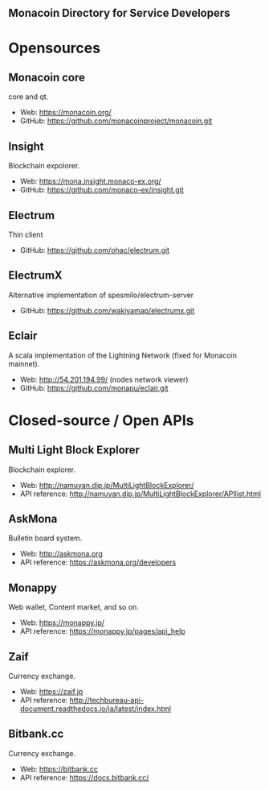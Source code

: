 ## Monacoin Directory for Service Developers

# Opensources

## Monacoin core

core and qt.

* Web: https://monacoin.org/
* GitHub: https://github.com/monacoinproject/monacoin.git

## Insight

Blockchain expolorer.

* Web: https://mona.insight.monaco-ex.org/
* GitHub: https://github.com/monaco-ex/insight.git

## Electrum

Thin client

* GitHub: https://github.com/ohac/electrum.git

## ElectrumX

Alternative implementation of spesmilo/electrum-server

* GitHub: https://github.com/wakiyamap/electrumx.git

## Eclair

A scala implementation of the Lightning Network (fixed for Monacoin mainnet).

* Web: http://54.201.194.99/ (nodes network viewer)
* GitHub: https://github.com/monapu/eclair.git

# Closed-source / Open APIs

## Multi Light Block Explorer

Blockchain explorer.

* Web: http://namuyan.dip.jp/MultiLightBlockExplorer/
* API reference: http://namuyan.dip.jp/MultiLightBlockExplorer/APIlist.html

## AskMona

Bulletin board system.

* Web: http://askmona.org
* API reference: https://askmona.org/developers

## Monappy

Web wallet, Content market, and so on.

* Web: https://monappy.jp/
* API reference: https://monappy.jp/pages/api_help

## Zaif

Currency exchange.

* Web: https://zaif.jp
* API reference: http://techbureau-api-document.readthedocs.io/ja/latest/index.html

## Bitbank.cc

Currency exchange.

* Web: https://bitbank.cc
* API reference: https://docs.bitbank.cc/

